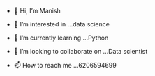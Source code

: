 - 👋 Hi, I’m Manish 
- 👀 I’m interested in ...data science

- 🌱 I’m currently learning ...Python
- 💞️ I’m looking to collaborate on ...Data scientist
- 📫 How to reach me ...6206594699

<!---
manish7262/manish7262 is a ✨ special ✨ repository because its `README.md` (this file) appears on your GitHub profile.
You can click the Preview link to take a look at your changes.
--->
